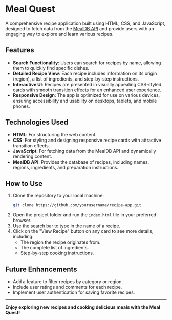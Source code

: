 # Meal Quest

A comprehensive recipe application built using HTML, CSS, and JavaScript, designed to fetch data from the [MealDB API](https://www.themealdb.com/) and provide users with an engaging way to explore and learn various recipes.

## Features
- **Search Functionality**: Users can search for recipes by name, allowing them to quickly find specific dishes.
- **Detailed Recipe View**: Each recipe includes information on its origin (region), a list of ingredients, and step-by-step instructions.
- **Interactive UI**: Recipes are presented in visually appealing CSS-styled cards with smooth transition effects for an enhanced user experience.
- **Responsive Design**: The app is optimized for use on various devices, ensuring accessibility and usability on desktops, tablets, and mobile phones.

## Technologies Used
- **HTML**: For structuring the web content.
- **CSS**: For styling and designing responsive recipe cards with attractive transition effects.
- **JavaScript**: For fetching data from the MealDB API and dynamically rendering content.
- **MealDB API**: Provides the database of recipes, including names, regions, ingredients, and preparation instructions.

## How to Use
1. Clone the repository to your local machine:
   ```bash
   git clone https://github.com/yourusername/recipe-app.git
   ```
2. Open the project folder and run the `index.html` file in your preferred browser.
3. Use the search bar to type in the name of a recipe.
4. Click on the "View Recipe" button on any card to see more details, including:
   - The region the recipe originates from.
   - The complete list of ingredients.
   - Step-by-step cooking instructions.

## Future Enhancements
- Add a feature to filter recipes by category or region.
- Include user ratings and comments for each recipe.
- Implement user authentication for saving favorite recipes.

---
**Enjoy exploring new recipes and cooking delicious meals with the Meal Quest!**

